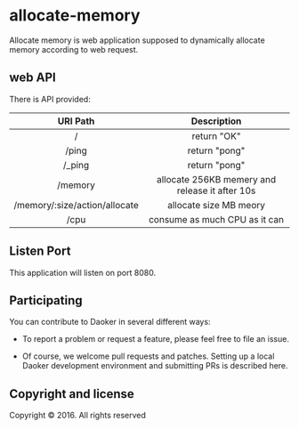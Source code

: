 # allocate-memory

Allocate memory is web application supposed to dynamically allocate memory according to web request.

## web API
There is API provided:

|URI Path|Description|
| :-------------: | :--------------: |
|/| return "OK"|
|/ping|return "pong"|
|/_ping|return "pong"|
|/memory| allocate 256KB memery and release it after 10s|
|/memory/:size/action/allocate|allocate size MB meory|
|/cpu|consume as much CPU as it can|


## Listen Port

This application will listen on port 8080.

## Participating

You can contribute to Daoker in several different ways:

* To report a problem or request a feature, please feel free to file an issue.

* Of course, we welcome pull requests and patches. Setting up a local Daoker development environment and submitting PRs is described here.


## Copyright and license
Copyright © 2016. All rights reserved